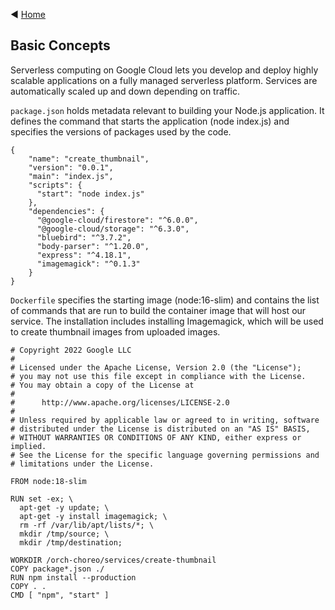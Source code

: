 ◀️ [Home](../../../README.md)

## Basic Concepts
Serverless computing on Google Cloud lets you develop and deploy highly scalable applications on a fully managed serverless platform. Services are automatically scaled up and down depending on traffic.

`package.json` holds metadata relevant to building your Node.js application. It defines the command that starts the application (node index.js) and specifies the versions of packages used by the code.
```
{
	"name": "create_thumbnail",
	"version": "0.0.1",
	"main": "index.js",
	"scripts": {
	  "start": "node index.js"
	},
	"dependencies": {
	  "@google-cloud/firestore": "^6.0.0",
	  "@google-cloud/storage": "^6.3.0",
	  "bluebird": "^3.7.2",
	  "body-parser": "^1.20.0",
	  "express": "^4.18.1",
	  "imagemagick": "^0.1.3"
	}
}
```

`Dockerfile` specifies the starting image (node:16-slim) and contains the list of commands that are run to build the container image that will host our service. The installation includes installing Imagemagick, which will be used to create thumbnail images from uploaded images.
```
# Copyright 2022 Google LLC
#
# Licensed under the Apache License, Version 2.0 (the "License");
# you may not use this file except in compliance with the License.
# You may obtain a copy of the License at
#
#      http://www.apache.org/licenses/LICENSE-2.0
#
# Unless required by applicable law or agreed to in writing, software
# distributed under the License is distributed on an "AS IS" BASIS,
# WITHOUT WARRANTIES OR CONDITIONS OF ANY KIND, either express or implied.
# See the License for the specific language governing permissions and
# limitations under the License.

FROM node:18-slim

RUN set -ex; \
  apt-get -y update; \
  apt-get -y install imagemagick; \
  rm -rf /var/lib/apt/lists/*; \
  mkdir /tmp/source; \
  mkdir /tmp/destination;

WORKDIR /orch-choreo/services/create-thumbnail
COPY package*.json ./
RUN npm install --production
COPY . .
CMD [ "npm", "start" ]
```
